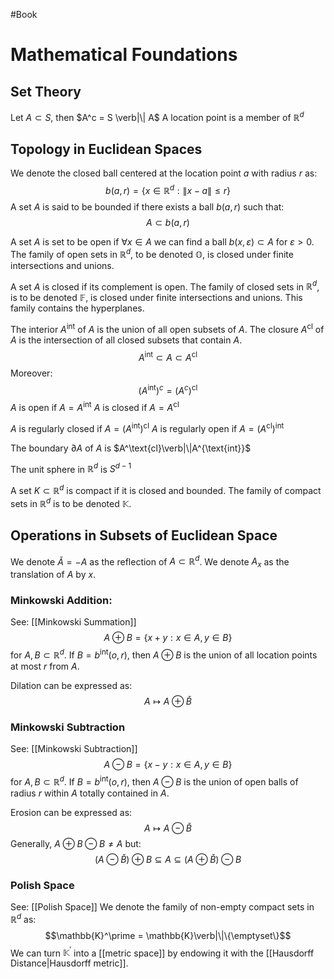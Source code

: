 #Book 
# Mathematical Foundations
## Set Theory
Let $A\subset S$, then $A^c = S \verb|\| A$
A location point is a member of $\mathbb{R}^d$
## Topology in Euclidean Spaces
We denote the closed ball centered at the location point $a$ with radius $r$ as:
$$
b(a,r) = \{x\in\mathbb{R}^d:\|x-a\|\leq r\}
$$
A set $A$ is said to be bounded if there exists a ball $b(a,r)$ such that:
$$
A\subset b(a,r)
$$

A set $A$ is set to be open if $\forall x\in A$ we can find a ball $b(x,\varepsilon)\subset A$ for $\varepsilon>0$.
The family of open sets in $\mathbb{R}^d$, to be denoted $\mathbb{O}$, is closed under finite intersections and unions.

A set $A$ is closed if its complement is open.
The family of closed sets in $\mathbb{R}^d$, is to be denoted $\mathbb{F}$, is closed under finite intersections and unions.
This family contains the hyperplanes.

The interior $A^{\text{int}}$ of $A$ is the union of all open subsets of $A$.
The closure $A^{\text{cl}}$ of $A$ is the intersection of all closed subsets that contain $A$.
$$
A^{\text{int}}\subset A\subset A^{\text{cl}}
$$
Moreover:
$$
(A^{\text{int}})^c = (A^c)^{\text{cl}}
$$
$A$ is open if $A=A^{\text{int}}$
$A$ is closed if $A=A^{\text{cl}}$

$A$ is regularly closed if $A=(A^{\text{int}})^{\text{cl}}$
$A$ is regularly open if $A = (A^{\text{cl}})^{\text{int}}$

The boundary $\partial A$ of $A$ is $A^\text{cl}\verb|\|A^{\text{int}}$ 

The unit sphere in $\mathbb{R}^d$ is $S^{d-1}$

A set $K\subset \mathbb{R}^d$ is compact if it is closed and bounded.
The family of compact sets in $\mathbb{R}^d$ is to be denoted $\mathbb{K}$.

## Operations in Subsets of Euclidean Space
We denote $\check{A}=-A$ as the reflection of $A\subset\mathbb{R}^d$.
We denote $A_x$ as the translation of $A$ by $x$.
### Minkowski Addition:
See: [[Minkowski Summation]]
$$
A\oplus B = \{x+y:x\in A, y\in B\}
$$
for $A,B \subset \mathbb{R}^d$.
If $B = b^{\text{int}}(o,r)$, then $A\oplus B$ is the union of all location points at most $r$ from $A$.

Dilation can be expressed as:
$$
A\mapsto A\oplus \check{B}
$$
### Minkowski Subtraction
See: [[Minkowski Subtraction]]
$$
A\ominus B = \{x-y:x\in A, y\in B\}
$$
for $A,B \subset \mathbb{R}^d$.
If $B=b^{\text{int}}(o,r)$, then $A\ominus B$ is the union of open balls of radius $r$ within $A$ totally contained in $A$.

Erosion can be expressed as:
$$
A\mapsto A\ominus \check{B}
$$
Generally, $A\oplus B \ominus B \neq A$ but:
$$
(A\ominus\check{B})\oplus B \subseteq A \subseteq (A\oplus\check{B})\ominus B
$$

### Polish Space
See: [[Polish Space]]
We denote the family of non-empty compact sets in $\mathbb{R}^d$ as:
$$\mathbb{K}^\prime = \mathbb{K}\verb|\|\{\emptyset\}$$
We can turn $\mathbb{K}^\prime$ into a [[metric space]] by endowing it with the [[Hausdorff Distance|Hausdorff metric]].
